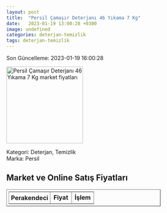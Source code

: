 ```yaml
---
layout: post
title:  "Persil Çamaşır Deterjanı 46 Yıkama 7 Kg"
date:   2023-01-19 13:00:28 +0300
image: undefined
categories: deterjan-temizlik
tags: deterjan-temizlik
---
```


Son Güncelleme: 2023-01-19 16:00:28

<img src="undefined" width="200" alt="Persil Çamaşır Deterjanı 46 Yıkama 7 Kg market fiyatları" />

Kategori: Deterjan, Temizlik
<br />
Marka: Persil

<h2>Market ve Online Satış Fiyatları</h2>

<table border="1" style="padding: 5px;width:80%;">
  <tr>
    <td style="padding: 5px;"><strong>Perakendeci</strong></td>
    <td><strong>Fiyat</strong></td>
    <td><strong>İşlem</strong></td>
  </tr>
  
</table>
